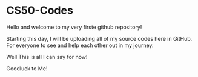 # CS50-Codes

Hello and welcome to my very firste github repository!

Starting this day, I will be uploading all of my source codes here in GitHub. For everyone to see and help each other out in my journey. 

Well This is all I can say for now!

Goodluck to Me!
